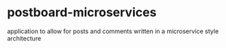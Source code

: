 # postboard-microservices
application to allow for posts and comments written in a microservice style architecture
